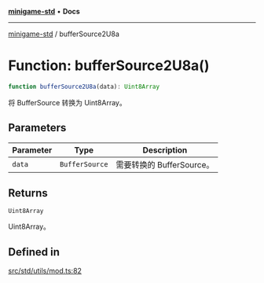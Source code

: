 [**minigame-std**](../README.md) • **Docs**

***

[minigame-std](../README.md) / bufferSource2U8a

# Function: bufferSource2U8a()

```ts
function bufferSource2U8a(data): Uint8Array
```

将 BufferSource 转换为 Uint8Array。

## Parameters

| Parameter | Type | Description |
| ------ | ------ | ------ |
| `data` | `BufferSource` | 需要转换的 BufferSource。 |

## Returns

`Uint8Array`

Uint8Array。

## Defined in

[src/std/utils/mod.ts:82](https://github.com/JiangJie/minigame-std/blob/d842b492eda479274cfeb38a06f4c4255b5493bc/src/std/utils/mod.ts#L82)
